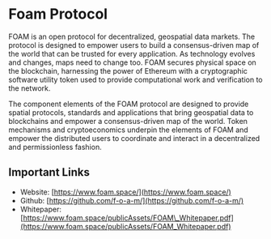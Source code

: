 # Foam Protocol

FOAM is an open protocol for decentralized, geospatial data markets. The protocol is designed to empower users to build a consensus-driven map of the world that can be trusted for every application. As technology evolves and changes, maps need to change too. FOAM secures physical space on the blockchain, harnessing the power of Ethereum with a cryptographic software utility token used to provide computational work and verification to the network.

The component elements of the FOAM protocol are designed to provide spatial protocols, standards and applications that bring geospatial data to blockchains and empower a consensus-driven map of the world. Token mechanisms and cryptoeconomics underpin the elements of FOAM and empower the distributed users to coordinate and interact in a decentralized and permissionless fashion.

## Important Links

* Website: [https://www.foam.space/](https://www.foam.space/)
* Github: [https://github.com/f-o-a-m/](https://github.com/f-o-a-m/)
* Whitepaper: [https://www.foam.space/publicAssets/FOAM\_Whitepaper.pdf](https://www.foam.space/publicAssets/FOAM_Whitepaper.pdf)

